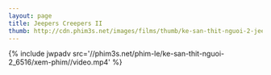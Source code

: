 ```yaml
---
layout: page
title: Jeepers Creepers II
thumb: http://cdn.phim3s.net/images/films/thumb/ke-san-thit-nguoi-2-jeepers-creepers-ii-2003.jpg
---
```

{% include jwpadv src='//phim3s.net/phim-le/ke-san-thit-nguoi-2_6516/xem-phim//video.mp4' %}
